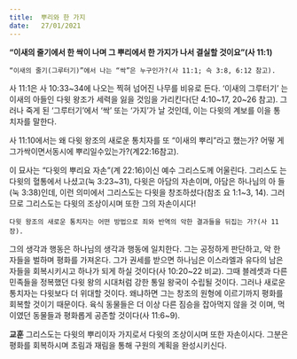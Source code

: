 ```yaml
---
title:  뿌리와 한 가지
date:   27/01/2021
---
```


**“이새의 줄기에서 한 싹이 나며 그 뿌리에서 한 가지가 나서 결실할 것이요”(사 11:1)**

`“이새의 줄기(그루터기)”에서 나는 “싹”은 누구인가?(사 11:1; 슥 3:8, 6:12 참고).`

사 11:1은 사 10:33~34에 나오는 찍혀 넘어진 나무를 비유로 든다. ‘이새의 그루터기’ 는 이새의 아들인 다윗 왕조가 세력을 잃을 것임을 가리킨다(단 4:10~17, 20~26 참고). 그러나 죽게 된 ‘그루터기’에서 ‘싹’ 또는 ‘가지’가 날 것인데, 이는 다윗의 계보를 이을 통 치자를 말한다.

사 11:10에서는 왜 다윗 왕조의 새로운 통치자를 또 “이새의 뿌리”라고 했는가? 어떻 게그가싹이면서동시에 뿌리일수있는가?(계22:16참고).

이 묘사는 “다윗의 뿌리요 자손”(계 22:16)이신 예수 그리스도께 어울린다. 그리스도 는 다윗의 혈통에서 나셨고(눅 3:23~31), 다윗은 아담의 자손이며, 아담은 하나님의 아 들(눅 3:38)인데, 이런 의미에서 그리스도는 다윗을 창조하셨다(참조 요 1:1~3, 14). 그러 므로 그리스도는 다윗의 조상이시며 또한 그의 자손이시다!

`다윗 왕조의 새로운 통치자는 어떤 방법으로 죄와 반역의 악한 결과들을 뒤집는 가?(사 11장).`

그의 생각과 행동은 하나님의 생각과 행동에 일치한다. 그는 공정하게 판단하고, 악 한 자들을 벌하며 평화를 가져온다. 그가 권세를 받으면 하나님은 이스라엘과 유다의 남은 자들을 회복시키시고 하나가 되게 하실 것이다(사 10:20~22 비교). 그때 블레셋과 다른 민족들을 정복했던 다윗 왕의 시대처럼 강한 통일 왕국이 수립될 것이다. 그러나 새로운 통치자는 다윗보다 더 위대할 것이다. 왜냐하면 그는 창조의 원형에 이르기까지 평화를 회복할 것이기 때문이다. 육식 동물들은 더 이상 다른 짐승을 잡아먹지 않을 것 이며, 먹이였던 동물들과 평화롭게 공존할 것이다(사 11:6~9).

**교훈** 그리스도는 다윗의 뿌리이자 가지로서 다윗의 조상이시며 또한 자손이시다. 그분은 평화를 회복하시며 초림과 재림을 통해 구원의 계획을 완성시키신다.